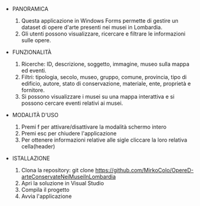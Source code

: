 - PANORAMICA
  1. Questa applicazione in Windows Forms permette di gestire un dataset di opere d'arte presenti nei musei in Lombardia.
  2. Gli utenti possono visualizzare, ricercare e filtrare le informazioni sulle opere.

- FUNZIONALITÀ
  1. Ricerche: ID, descrizione, soggetto, immagine, museo sulla mappa ed eventi.
  2. Filtri: tipologia, secolo, museo, gruppo, comune, provincia, tipo di edificio, autore, stato di conservazione, materiale, ente, proprietà e fornitore.
  3. Si possono visualizzare i musei su una mappa interattiva e si possono cercare eventi relativi ai musei.

- MODALITÀ D'USO
  1. Premi f per attivare/disattivare la modalità schermo intero
  2. Premi esc per chiudere l'applicazione
  3. Per ottenere informazioni relative alle sigle cliccare la loro relativa cella(header) 

- ISTALLAZIONE
  1. Clona la repository: git clone https://github.com/MirkoColo/OpereD-arteConservateNeiMuseiInLombardia
  2. Apri la soluzione in Visual Studio
  3. Compila il progetto
  4. Avvia l'applicazione

